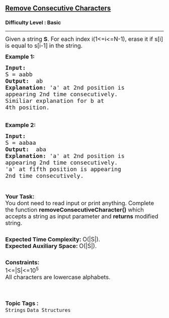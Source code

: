 <h2><a href="https://practice.geeksforgeeks.org/problems/consecutive-elements2306/1?page=2&difficulty[]=-1&status[]=unsolved&sortBy=submissions">Remove Consecutive Characters</a></h2><h3>Difficulty Level : Basic</h3><hr><div class="problems_problem_content__Xm_eO"><p><span style="font-size:18px">Given a string <strong>S</strong>. For each index i(1&lt;=i&lt;=N-1), erase it if s[i] is equal to s[i-1] in the string.</span></p>

<p><span style="font-size:18px"><strong>Example 1:</strong></span></p>

<pre><span style="font-size:18px"><strong>Input:</strong>
S = aabb
<strong>Output:  </strong>ab 
<strong>Explanation:</strong> 'a' at 2nd position is
appearing 2nd time consecutively.
Similiar explanation for b at
4th position.

</span></pre>

<p><span style="font-size:18px"><strong>Example 2:</strong></span></p>

<pre><span style="font-size:18px"><strong>Input:</strong>
S = aabaa
<strong>Output:  </strong>aba
<strong>Explanation:</strong> 'a' at 2nd position is
appearing 2nd time consecutively.
'a' at fifth position is appearing
2nd time consecutively.</span></pre>

<p>&nbsp;</p>

<p><strong><span style="font-size:18px">Your Task:</span></strong><br>
<span style="font-size:18px">You dont need to read input or print anything. Complete the function <strong>removeConsecutiveCharacter()</strong> which accepts a string as input parameter and <strong>returns</strong> modified string. </span><br>
&nbsp;</p>

<p><span style="font-size:18px"><strong>Expected Time Complexity:&nbsp;</strong>O(|S|).<br>
<strong>Expected Auxiliary Space:&nbsp;</strong>O(|S|).</span><br>
&nbsp;</p>

<p><span style="font-size:18px"><strong>Constraints:</strong><br>
1&lt;=|S|&lt;=10<sup>5</sup><br>
All characters are lowercase alphabets.</span><br>
&nbsp;</p>
</div><br><p><span style=font-size:18px><strong>Topic Tags : </strong><br><code>Strings</code>&nbsp;<code>Data Structures</code>&nbsp;